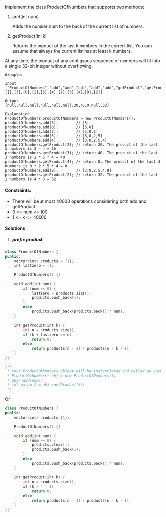 Implement the class ProductOfNumbers that supports two methods:

1. add(int num)

    Adds the number num to the back of the current list of numbers.

2. getProduct(int k)

    Returns the product of the last k numbers in the current list.
    You can assume that always the current list has at least k numbers.

At any time, the product of any contiguous sequence of numbers will fit into a single 32-bit integer without overflowing.

 

```
Example:

Input
["ProductOfNumbers","add","add","add","add","add","getProduct","getProduct","getProduct","add","getProduct"]
[[],[3],[0],[2],[5],[4],[2],[3],[4],[8],[2]]

Output
[null,null,null,null,null,null,20,40,0,null,32]

Explanation
ProductOfNumbers productOfNumbers = new ProductOfNumbers();
productOfNumbers.add(3);        // [3]
productOfNumbers.add(0);        // [3,0]
productOfNumbers.add(2);        // [3,0,2]
productOfNumbers.add(5);        // [3,0,2,5]
productOfNumbers.add(4);        // [3,0,2,5,4]
productOfNumbers.getProduct(2); // return 20. The product of the last 2 numbers is 5 * 4 = 20
productOfNumbers.getProduct(3); // return 40. The product of the last 3 numbers is 2 * 5 * 4 = 40
productOfNumbers.getProduct(4); // return 0. The product of the last 4 numbers is 0 * 2 * 5 * 4 = 0
productOfNumbers.add(8);        // [3,0,2,5,4,8]
productOfNumbers.getProduct(2); // return 32. The product of the last 2 numbers is 4 * 8 = 32 
```
 

#### Constraints:

-    There will be at most 40000 operations considering both add and getProduct.
-    0 <= num <= 100
-    1 <= k <= 40000


#### Solutions

1. ##### prefix product

```c++
class ProductOfNumbers {
public:
    vector<int> products = {1};
    int lastzero = -1;

    ProductOfNumbers() {}
    
    void add(int num) {
        if (num == 0) {
            lastzero = products.size();
            products.push_back(1);
        }
        else
            products.push_back(products.back() * num);
    }
    
    int getProduct(int k) {
        int n = products.size();
        if (k + lastzero >= n)
            return 0;
        else
            return products[n - 1] / products[n - k - 1];
    }
};

/**
 * Your ProductOfNumbers object will be instantiated and called as such:
 * ProductOfNumbers* obj = new ProductOfNumbers();
 * obj->add(num);
 * int param_2 = obj->getProduct(k);
 */
```

Or

```c++
class ProductOfNumbers {
public:
    vector<int> products {1};

    ProductOfNumbers() {}
    
    void add(int num) {
        if (num == 0) {
            products.clear();
            products.push_back(1);
        }
        else
            products.push_back(products.back() * num);
    }
    
    int getProduct(int k) {
        int n = products.size();
        if (k > n - 1)
            return 0;
        else
            return products[n - 1] / products[n - k - 1];
    }
};
```
